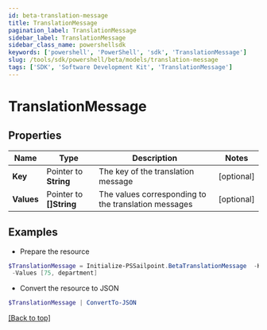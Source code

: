 ```yaml
---
id: beta-translation-message
title: TranslationMessage
pagination_label: TranslationMessage
sidebar_label: TranslationMessage
sidebar_class_name: powershellsdk
keywords: ['powershell', 'PowerShell', 'sdk', 'TranslationMessage'] 
slug: /tools/sdk/powershell/beta/models/translation-message
tags: ['SDK', 'Software Development Kit', 'TranslationMessage']
---
```



# TranslationMessage

## Properties

Name | Type | Description | Notes
------------ | ------------- | ------------- | -------------
**Key** |  Pointer to **String** | The key of the translation message | [optional] 
**Values** |  Pointer to **[]String** | The values corresponding to the translation messages | [optional] 

## Examples

- Prepare the resource
```powershell
$TranslationMessage = Initialize-PSSailpoint.BetaTranslationMessage  -Key recommender-api.V2_WEIGHT_FEATURE_PRODUCT_INTERPRETATION_HIGH `
 -Values [75, department]
```

- Convert the resource to JSON
```powershell
$TranslationMessage | ConvertTo-JSON
```


[[Back to top]](#) 

